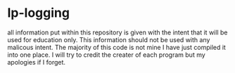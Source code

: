 # Ip-logging
all information put within this repository is given with the intent that it will be used for education only. This information should not be used with any malicous intent.
The majority of this code is not mine I have just compiled it into one place. I will try to credit the creater of each program but my apologies if I forget.
